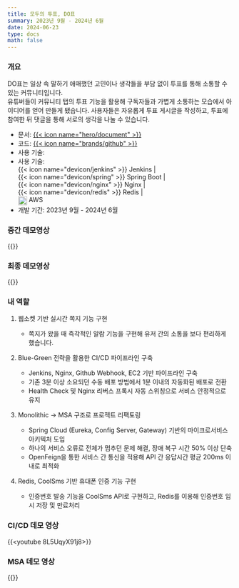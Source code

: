 ```yaml
---
title: 모두의 투표, DO표
summary: 2023년 9월 - 2024년 6월
date: 2024-06-23
type: docs
math: false
---
```


### 개요

DO표는 일상 속 말하기 애매했던 고민이나 생각들을 부담 없이 투표를 통해 소통할 수 있는 커뮤니티입니다.  
유튜버들이 커뮤니티 탭의 투표 기능을 활용해 구독자들과 가볍게 소통하는 모습에서 아이디어를 얻어 만들게 됐습니다.
사용자들은 자유롭게 투표 게시글을 작성하고, 투표에 참여한 뒤 댓글을 통해 서로의 생각을 나눌 수 있습니다.

- 문서: [{{< icon name="hero/document" >}}](구해줘!룸메.pdf)
- 코드: [{{< icon name="brands/github" >}}](https://github.com/l0o0lv/DoVote-MSA) 
- 사용 기술:  
- 사용 기술:  
  {{< icon name="devicon/jenkins" >}} Jenkins |  
  {{< icon name="devicon/spring" >}} Spring Boot |  
  {{< icon name="devicon/nginx" >}} Nginx |  
  {{< icon name="devicon/redis" >}} Redis |  
  <img src="/icons/aws.svg" width="20" style="vertical-align: middle;" /> AWS
- 개발 기간: 2023년 9월 - 2024년 6월

### 중간 데모영상
{{<youtube lsNVNiEflqA>}}

### 최종 데모영상
{{<youtube zsOx-2iT_Bk>}}

### 내 역할
1. 웹소켓 기반 실시간 쪽지 기능 구현
    - 쪽지가 왔을 때 즉각적인 알람 기능을 구현해 유저 간의 소통을 보다 편리하게 했습니다.

2. Blue-Green 전략을 활용한 CI/CD 파이프라인 구축
    - Jenkins, Nginx, Github Webhook, EC2 기반 파이프라인 구축
    - 기존 3분 이상 소요되던 수동 배포 방법에서 1분 이내의 자동화된 배포로 전환
    - Health Check 및 Nginx 리버스 프록시 자동 스위칭으로 서비스 안정적으로 유지

3. Monolithic -> MSA 구조로 프로젝트 리팩토링
    - Spring Cloud (Eureka, Config Server, Gateway) 기반의 마이크로서비스 아키텍처 도입
    - 하나의 서비스 오류로 전체가 멈추던 문제 해결, 장애 복구 시간 50% 이상 단축
    - OpenFeign을 통한 서비스 간 통신을 적용해 API 간 응답시간 평균 200ms 이내로 최적화
    
4. Redis, CoolSms 기반 휴대폰 인증 기능 구현
    - 인증번호 발송 기능을 CoolSms API로 구현하고, Redis를 이용해 인증번호 임시 저장 및 만료처리

### CI/CD 데모 영상
{{<youtube 8L5UqyX91j8>}}

### MSA 데모 영상
{{<youtube BJ7SxMe-k8c>}}

<!-- ### 개발 동기

### <u>내가 기여한 점</u>

1. MVVM 디자인 패턴 적용
    - Data Binding을 통해 UI와 사용자 입력을 분리함으로써 DB 데이터 변경과 디자인 요소를 각각 관리하도록 했습니다.
2. 기능 구현
    ![screen reader text](회원가입.png)
    - 이메일 인증: 랜덤 생성해 발송한 코드와 사용자 입력이 일치하는지 확인함으로써 회원가입 시 교내 학생임을 보장했습니다.
    ![screen reader text](프로필.png)
    - 프로필: 임시 객체에 DB 정보를 파싱한 후, 사용자가 값을 수정했을 때 DB 정보를 갱신하도록 했습니다.
    ![screen reader text](검색.png)
    - 검색: 사용자 입력으로 DB에서 탐색한 데이터를 ListView로 표시하도록 했습니다.
    ![screen reader text](채팅.png)
    - 채팅: 전송 버튼을 클릭했거나 서버에서 상대가 전송한 메시지를 확인했을 때 채팅 메시지 ListView를 갱신하도록 했습니다.

### 한계

1. 비동기 통신의 부재
    - 소켓 기반의 실시간 채팅만 구현했다는 점이 아쉬움으로 남습니다.
2. UI
    - 사용자 친화적인 인터페이스를 제공하지 못했습니다.